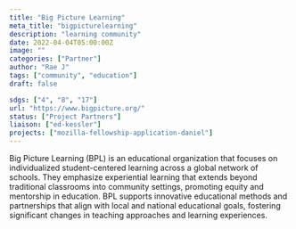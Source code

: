 ```yaml
---
title: "Big Picture Learning"
meta_title: "bigpicturelearning"
description: "learning community"
date: 2022-04-04T05:00:00Z
image: ""
categories: ["Partner"]
author: "Rae J"
tags: ["community", "education"]
draft: false

sdgs: ["4", "8", "17"]
url: "https://www.bigpicture.org/"
status: ["Project Partners"]
liaison: ["ed-kessler"]
projects: ["mozilla-fellowship-application-daniel"]
---
```


Big Picture Learning (BPL) is an educational organization that focuses on individualized student-centered learning across a global network of schools. They emphasize experiential learning that extends beyond traditional classrooms into community settings, promoting equity and mentorship in education. BPL supports innovative educational methods and partnerships that align with local and national educational goals, fostering significant changes in teaching approaches and learning experiences.
